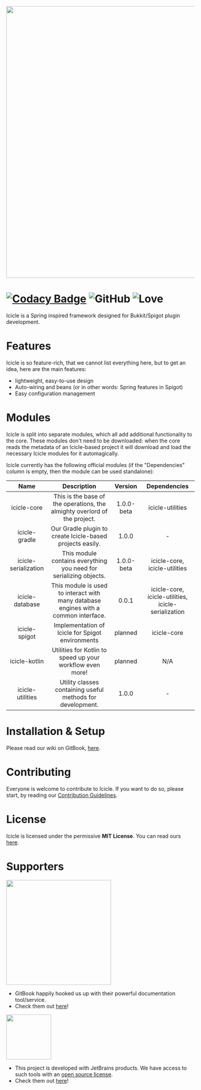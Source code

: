 <img src="https://user-images.githubusercontent.com/36101494/111905318-4e8d5e80-8a4b-11eb-8e9c-666b3f3d49a3.png" width="725" />

# [![Codacy Badge](https://api.codacy.com/project/badge/Grade/7ac8f720a0804656af1515bb878efe1c)](https://app.codacy.com/gh/IceyLeagons/Icicle?utm_source=github.com&utm_medium=referral&utm_content=IceyLeagons/Icicle&utm_campaign=Badge_Grade) ![GitHub](https://img.shields.io/github/license/IceyLeagons/Icicle) ![Love](https://img.shields.io/badge/Made%20with-%E2%9D%A4-red)

Icicle is a Spring inspired framework designed for Bukkit/Spigot plugin development.

# Features

Icicle is so feature-rich, that we cannot list everything here, but to get an idea, here are the main features:

- lightweight, easy-to-use design 
- Auto-wiring and beans (or in other words: Spring features in Spigot)
- Easy configuration management

# Modules

Icicle is split into separate modules, which all add additional functionality to the core.
These modules don't need to be downloaded: when the core reads the metadata of an Icicle-based project it
will download and load the necessary Icicle modules for it automagically.

Icicle currently has the following official modules (if the "Dependencies" column is empty, then the module can be used standalone):

| Name | Description | Version | Dependencies |
|:----:|:-----------:|:-------:|:------------:|
| icicle-core | This is the base of the operations, the almighty overlord of the project. | 1.0.0-beta | icicle-utilities |
| icicle-gradle | Our Gradle plugin to create Icicle-based projects easily. | 1.0.0 | - |
| icicle-serialization | This module contains everything you need for serializing objects. | 1.0.0-beta | icicle-core, icicle-utilities |
| icicle-database | This module is used to interact with many database engines with a common interface. | 0.0.1 | icicle-core, icicle-utilities, icicle-serialization |
| icicle-spigot | Implementation of Icicle for Spigot environments | planned | icicle-core |
| icicle-kotlin | Utilities for Kotlin to speed up your workflow even more! | planned | N/A |
| icicle-utilities | Utility classes containing useful methods for development. | 1.0.0 | - |

# Installation & Setup

Please read our wiki on GitBook, [here]().

# Contributing

Everyone is welcome to contribute to Icicle. If you want to do so, please start, by reading our [Contribution Guidelines]().

# License

Icicle is licensed under the permissive **MIT License**. You can read ours [here](https://github.com/IceyLeagons/Icicle/blob/master/LICENSE).

# Supporters

<img src="https://user-images.githubusercontent.com/36101494/110477295-47795e80-80e3-11eb-9c3e-bf57776e3680.png" width="280">

- GitBook happily hooked us up with their powerful documentation tool/service.
- Check them out [here](https://www.gitbook.com/?utm_source=content&utm_medium=trademark&utm_campaign=iceyleagons)!


<img src="https://user-images.githubusercontent.com/36101494/110478780-fd917800-80e4-11eb-9358-fcc8de4baa99.png" width="120">

- This project is developed with JetBrains products. We have access to such tools with an [open source license](https://www.jetbrains.com/community/opensource).
- Check them out [here](https://jb.gg/OpenSource)!
